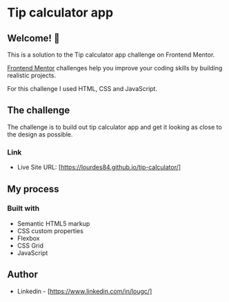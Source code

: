 # Tip calculator app
## Welcome! 👋

This is a solution to the Tip calculator app challenge on Frontend Mentor.

[Frontend Mentor](https://www.frontendmentor.io) challenges help you improve your coding skills by building realistic projects.
 
For this challenge I used HTML, CSS and JavaScript.

## The challenge

The challenge is to build out  tip calculator app and get it looking as close to the design as possible.

### Link

- Live Site URL: [https://lourdes84.github.io/tip-calculator/]

## My process

### Built with

- Semantic HTML5 markup
- CSS custom properties
- Flexbox
- CSS Grid
- JavaScript

## Author

- Linkedin - [https://www.linkedin.com/in/lougc/]
